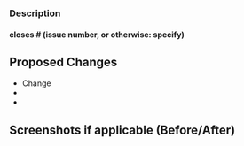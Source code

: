 ### Description

#### closes # (issue number, or otherwise: specify)

## Proposed Changes

  - Change
  -
  -
  
## Screenshots if applicable (Before/After)

